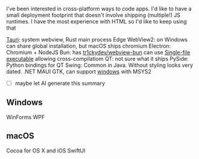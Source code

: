 I've been interested in cross-platform ways to code apps.
I'd like to have a small deployment footprint that doesn't involve shipping (multiple!) JS runtimes.
I have the most experience with HTML so I'd like to keep using that

[Tauri](https://tauri.app/): system webview, Rust main process
Edge WebView2: on Windows can share global installation, but macOS ships chromium
Electron: Chromium + NodeJS
Bun: has [tr1ckydev/webview-bun](https://github.com/tr1ckydev/webview-bun?tab=readme-ov-file#single-file-executable) can use [Single-file executable](https://bun.sh/docs/bundler/executables) allowing cross-compilatiom
QT: not sure what it ships
PySide: Python bindings for QT
Swing: Common in Java. Without styling looks very dated.
.NET MAUI
GTK, can support [windows](https://www.gtk.org/docs/installations/windows/) with MSYS2
- [ ] maybe let AI generate this summary
## Windows
WinForms
WPF
## macOS
Cocoa for OS X and iOS
SwiftUI